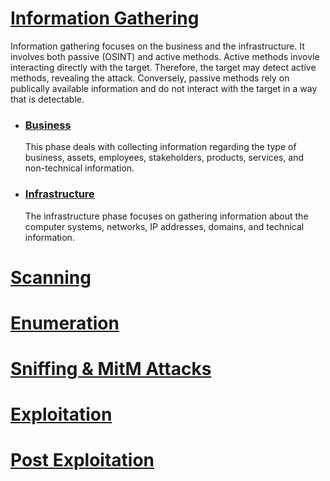 # [Information Gathering](../Techniques/InformationGathering/README.md)
  Information gathering focuses on the business and the infrastructure.  It involves both passive (OSINT) and active methods.  Active methods invovle interacting directly with the target.  Therefore, the target may detect active methods, revealing the attack.  Conversely, passive methods rely on publically available information and do not interact with the target in a way that is detectable.
  * ### [Business](../Techniques/InformationGathering/Business.md)
    This phase deals with collecting information regarding the type of business, assets, employees, stakeholders, products, services, and non-technical information.
  * ### [Infrastructure](../Techniques/InformationGathering/Infrastructure.md)
    The infrastructure phase focuses on gathering information about the computer systems, networks, IP addresses, domains, and technical information.

# [Scanning](../Techniques/Scanning/README.md)

# [Enumeration](../Techniques/Enumeration/README.md)

# [Sniffing & MitM Attacks](../Techniques/Sniffing_MitM_Attacks/README.md)

# [Exploitation](../Techniques/Exploitation/README.md)

# [Post Exploitation](../Techniques/PostExploitation/README.md)
